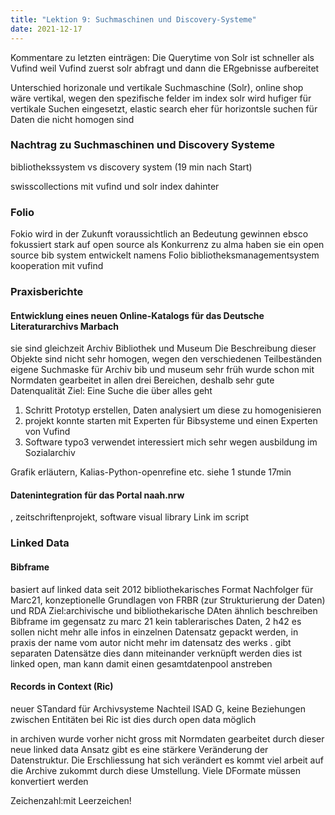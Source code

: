 ```yaml
---
title: "Lektion 9: Suchmaschinen und Discovery-Systeme"
date: 2021-12-17
---
```


Kommentare zu letzten einträgen:
Die Querytime von Solr ist schneller als Vufind weil Vufind zuerst solr abfragt und dann die ERgebnisse aufbereitet

Unterschied horizonale und vertikale Suchmaschine (Solr), online shop wäre vertikal, wegen den spezifische felder im index
solr wird hufiger für vertikale Suchen eingesetzt, elastic search eher für horizontsle suchen für Daten die nicht homogen sind



### Nachtrag zu Suchmaschinen und Discovery Systeme
bibliothekssystem vs discovery system (19 min nach Start)

swisscollections mit vufind und solr index dahinter

### Folio
Fokio wird in der Zukunft voraussichtlich an Bedeutung gewinnen
ebsco fokussiert stark auf open source
als Konkurrenz zu alma haben sie ein open source bib system entwickelt namens Folio
bibliotheksmanagementsystem kooperation mit vufind

### Praxisberichte

#### Entwicklung eines neuen Online-Katalogs für das Deutsche Literaturarchivs Marbach
sie sind gleichzeit Archiv Bibliothek und Museum
Die Beschreibung dieser Objekte sind nicht sehr homogen, wegen den verschiedenen Teilbeständen
eigene Suchmaske für Archiv bib und museum
sehr früh wurde schon mit Normdaten gearbeitet in allen drei Bereichen, deshalb sehr gute Datenqualität
Ziel: Eine Suche die über alles geht
1. Schritt Prototyp  erstellen, Daten analysiert um diese zu homogenisieren
2. projekt konnte starten mit Experten für Bibsysteme und einen Experten von Vufind 
3. Software typo3 verwendet
interessiert mich sehr wegen ausbildung im Sozialarchiv

Grafik erläutern, Kalias-Python-openrefine etc. siehe 1 stunde 17min


#### Datenintegration für das Portal naah.nrw
, zeitschriftenprojekt, software visual library
Link im script

### Linked Data
#### Bibframe 
basiert auf linked data seit 2012 bibliothekarisches Format
Nachfolger für Marc21, konzeptionelle Grundlagen von FRBR (zur Strukturierung der Daten) und RDA
Ziel:archivische und bibliothekarische DAten ähnlich beschreiben
Bibframe im gegensatz zu marc 21 kein tablerarisches Daten, 2 h42
es sollen nicht mehr alle infos in einzelnen Datensatz gepackt werden, in praxis der name vom autor nicht mehr im datensatz des werks . gibt separaten Datensätze dies dann miteinander verknüpft werden dies ist linked open, man kann damit einen gesamtdatenpool anstreben

#### Records in Context (Ric)
neuer STandard für Archivsysteme
Nachteil ISAD G, keine Beziehungen zwischen Entitäten
bei Ric ist dies durch open data möglich

in archiven wurde vorher nicht gross mit Normdaten gearbeitet durch dieser neue linked data Ansatz gibt es eine stärkere Veränderung der Datenstruktur. Die Erschliessung hat sich verändert es kommt viel arbeit auf die Archive zukommt durch diese Umstellung. Viele DFormate müssen konvertiert werden



Zeichenzahl:mit Leerzeichen!
